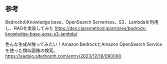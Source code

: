 ## 参考

BedrockのKnowledge base、OpenSearch Serverless、S3、Lambdaを利用し、RAGを実装してみた
https://dev.classmethod.jp/articles/bedrock-knowledge-base-aoss-s3-lambda/

色んな生成AI触ってみたい！Amazon BedrockとAmazon OpenSearch Serviceを使った類似画像の検索。
https://aadojo.alterbooth.com/entry/2023/12/18/090000